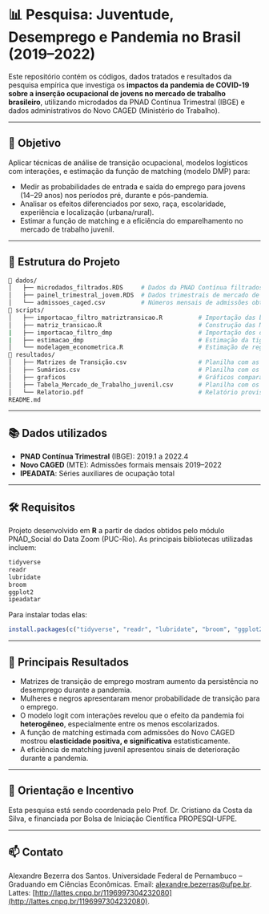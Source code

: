 # 📊 Pesquisa: Juventude, Desemprego e Pandemia no Brasil (2019–2022)

Este repositório contém os códigos, dados tratados e resultados da pesquisa empírica que investiga os **impactos da pandemia de COVID-19 sobre a inserção ocupacional de jovens no mercado de trabalho brasileiro**, utilizando microdados da PNAD Contínua Trimestral (IBGE) e dados administrativos do Novo CAGED (Ministério do Trabalho).

---

## 🎯 Objetivo

Aplicar técnicas de análise de transição ocupacional, modelos logísticos com interações, e estimação da função de matching (modelo DMP) para:

* Medir as probabilidades de entrada e saída do emprego para jovens (14–29 anos) nos períodos pré, durante e pós-pandemia.
* Analisar os efeitos diferenciados por sexo, raça, escolaridade, experiência e localização (urbana/rural).
* Estimar a função de matching e a eficiência do emparelhamento no mercado de trabalho juvenil.

---

## 🧾 Estrutura do Projeto

```bash
📁 dados/
│   ├── microdados_filtrados.RDS     # Dados da PNAD Contínua filtrados para Jovens de 14-29 anos, e para as variáveis relevantes
│   ├── painel_trimestral_jovem.RDS  # Dados trimestrais de mercado de trabalho para os jovens
│   └── admissoes_caged.csv          # Números mensais de admissões obtidos do CAGED (2019-2023)
📁 scripts/
│   ├── importacao_filtro_matriztransicao.R          # Importação das bases anuais geradas pelo datazoom_pnadcontinua no STATA, para os anos de 2019 a 2022, filtro de jovens e criação de variáveis de estado
│   ├── matriz_transicao.R                           # Construção das Matrizes de transição de Markov para os jovens
|   ├── importacao_filtro_dmp                        # Importação dos dados anuais de 2012-2023, sem filtro de idade, e criação de variável de estado
|   ├── estimacao_dmp                                # Estimação da tightness para a população em geral, para os jovens, estimação da eficiência relativa de matching para os jovens
│   └── modelagem_econometrica.R                     # Estimação de regressões logit e dif-in-dif para as chances de emprego dos jovens controladas por suas heterogeneidades
📁 resultados/
│   ├── Matrizes de Transição.csv                    # Planilha com as Matrizes de Transição
│   ├── Sumários.csv                                 # Planilha com os sumários das regressões logit e dif-in-dif
│   ├── graficos                                     # Gráficos comparativos
│   ├── Tabela_Mercado_de_Trabalho_juvenil.csv       # Planilha com os dados do mercado de trabalho juvenil
│   └── Relatorio.pdf                                # Relatório provisório da pesquisa
README.md
```

---

## 📚 Dados utilizados

* **PNAD Contínua Trimestral** (IBGE): 2019.1 a 2022.4
* **Novo CAGED** (MTE): Admissões formais mensais 2019–2022
* **IPEADATA**: Séries auxiliares de ocupação total

---

## 🛠️ Requisitos

Projeto desenvolvido em **R** a partir de dados obtidos pelo módulo PNAD_Social do Data Zoom (PUC-Rio). As principais bibliotecas utilizadas incluem:

```r
tidyverse
readr
lubridate
broom
ggplot2
ipeadatar
```

Para instalar todas elas:

```r
install.packages(c("tidyverse", "readr", "lubridate", "broom", "ggplot2", "ipeadatar"))
```

---

## 🧠 Principais Resultados

* Matrizes de transição de emprego mostram aumento da persistência no desemprego durante a pandemia.
* Mulheres e negros apresentaram menor probabilidade de transição para o emprego.
* O modelo logit com interações revelou que o efeito da pandemia foi **heterogêneo**, especialmente entre os menos escolarizados.
* A função de matching estimada com admissões do Novo CAGED mostrou **elasticidade positiva, e significativa** estatisticamente.
* A eficiência de matching juvenil apresentou sinais de deterioração durante a pandemia.

---

## 📝 Orientação e Incentivo

Esta pesquisa está sendo coordenada pelo Prof. Dr. Cristiano da Costa da Silva, e financiada por Bolsa de Iniciação Científica PROPESQI-UFPE.

---


## 📫 Contato

Alexandre Bezerra dos Santos.
Universidade Federal de Pernambuco – Graduando em Ciências Econômicas.
Email: [alexandre.bezerras@ufpe.br](mailto:alexandre.bezerras@ufpe.br).
Lattes: [http://lattes.cnpq.br/1196997304232080](http://lattes.cnpq.br/1196997304232080).
